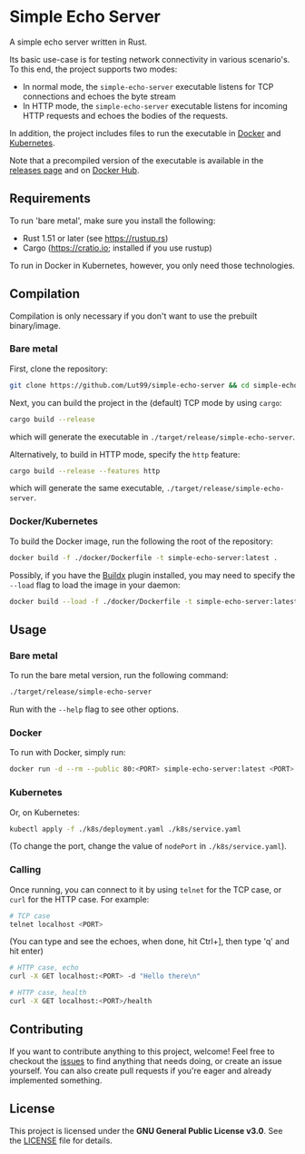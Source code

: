 # Simple Echo Server 
A simple echo server written in Rust.

Its basic use-case is for testing network connectivity in various scenario's. To this end, the project supports two modes:
- In normal mode, the `simple-echo-server` executable listens for TCP connections and echoes the byte stream
- In HTTP mode, the `simple-echo-server` executable listens for incoming HTTP requests and echoes the bodies of the requests.

In addition, the project includes files to run the executable in [Docker](https://docker.com) and [Kubernetes](https://kubernetes.io).

Note that a precompiled version of the executable is available in the [releases page](https://github.com/Lut99/simple-echo-server/releases/latest) and on [Docker Hub](https://hub.docker.com/repository/docker/lut99/simple-echo-server).


## Requirements
To run 'bare metal', make sure you install the following:
- Rust 1.51 or later (see <https://rustup.rs>)
- Cargo (<https://cratio.io>; installed if you use rustup)

To run in Docker in Kubernetes, however, you only need those technologies.


## Compilation
Compilation is only necessary if you don't want to use the prebuilt binary/image.

### Bare metal
First, clone the repository:
```bash
git clone https://github.com/Lut99/simple-echo-server && cd simple-echo-server
```

Next, you can build the project in the (default) TCP mode by using `cargo`:
```bash
cargo build --release
```
which will generate the executable in `./target/release/simple-echo-server`.

Alternatively, to build in HTTP mode, specify the `http` feature:
```bash
cargo build --release --features http
```
which will generate the same executable, `./target/release/simple-echo-server`.


### Docker/Kubernetes
To build the Docker image, run the following the root of the repository:
```bash
docker build -f ./docker/Dockerfile -t simple-echo-server:latest .
```

Possibly, if you have the [Buildx](https://github.com/docker/buildx) plugin installed, you may need to specify the `--load` flag to load the image in your daemon:
```bash
docker build --load -f ./docker/Dockerfile -t simple-echo-server:latest .
```


## Usage
### Bare metal
To run the bare metal version, run the following command:
```bash
./target/release/simple-echo-server
```

Run with the `--help` flag to see other options.

### Docker
To run with Docker, simply run:
```bash
docker run -d --rm --public 80:<PORT> simple-echo-server:latest <PORT>
```

### Kubernetes
Or, on Kubernetes:
```bash
kubectl apply -f ./k8s/deployment.yaml ./k8s/service.yaml
```
(To change the port, change the value of `nodePort` in `./k8s/service.yaml`).

### Calling
Once running, you can connect to it by using `telnet` for the TCP case, or `curl` for the HTTP case. For example:
```bash
# TCP case
telnet localhost <PORT>
```
(You can type and see the echoes, when done, hit Ctrl+], then type 'q' and hit enter)

```bash
# HTTP case, echo
curl -X GET localhost:<PORT> -d "Hello there\n"
```
```bash
# HTTP case, health
curl -X GET localhost:<PORT>/health
```


## Contributing
If you want to contribute anything to this project, welcome! Feel free to checkout the [issues](https://github.com/Lut99/issues) to find anything that needs doing, or create an issue yourself. You can also create pull requests if you're eager and already implemented something.


## License
This project is licensed under the **GNU General Public License v3.0**. See the [LICENSE](./LICENSE) file for details.
